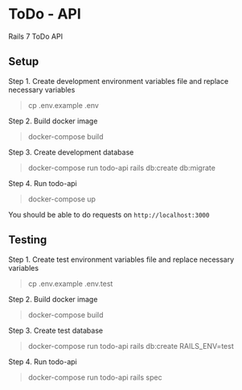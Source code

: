 # ToDo - API
Rails 7 ToDo API

## Setup
Step 1. Create development environment variables file and replace necessary variables 
> cp .env.example .env

Step 2. Build docker image
> docker-compose build

Step 3. Create development database
> docker-compose run todo-api rails db:create db:migrate

Step 4. Run todo-api
> docker-compose up

You should be able to do requests on `http://localhost:3000`

## Testing
Step 1. Create test environment variables file and replace necessary variables
> cp .env.example .env.test

Step 2. Build docker image
> docker-compose build

Step 3. Create test database
> docker-compose run todo-api rails db:create RAILS_ENV=test

Step 4. Run todo-api
> docker-compose run todo-api rails spec
